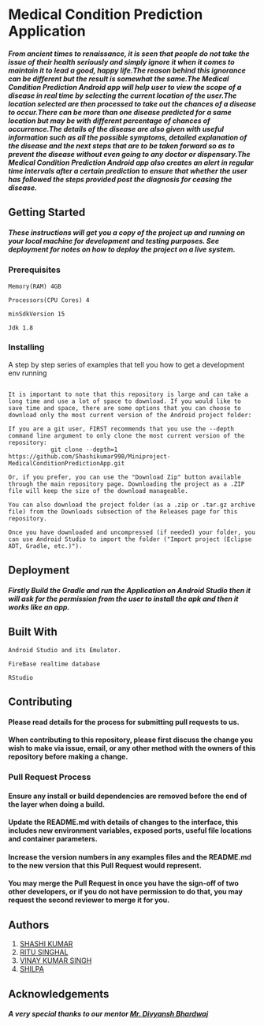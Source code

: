# Medical Condition Prediction Application


##### From ancient times to renaissance, it is seen that people do not take the issue of their health seriously and simply ignore it when it comes to maintain it to lead a good, happy life.The reason behind this ignorance can be different but the result is somewhat the same.The Medical Condition Prediction Android app will help user to view the scope of a disease in real time by selecting the current location of the user.The location selected are then processed to take out the chances of a disease to occur.There can be more than one disease predicted for a same location but may be with different percentage of chances of occurrence.The details of the disease are also given with useful information such as all the possible symptoms, detailed explanation of the disease and the next steps that are to be taken forward so as to prevent the disease without even going to any doctor or dispensary.The Medical Condition Prediction Android  app also creates an alert in regular time intervals after a certain prediction to ensure that whether the user has followed the steps provided post the diagnosis for ceasing the disease.

## Getting Started

##### These instructions will get you a copy of the project up and running on your local machine for development and testing purposes. See deployment for notes on how to deploy the project on a live system.

### Prerequisites

```
Memory(RAM) 4GB

Processors(CPU Cores) 4

minSdkVersion 15

Jdk 1.8

```

### Installing

A step by step series of examples that tell you how to get a development env running

```

It is important to note that this repository is large and can take a long time and use a lot of space to download. If you would like to save time and space, there are some options that you can choose to download only the most current version of the Android project folder:

If you are a git user, FIRST recommends that you use the --depth command line argument to only clone the most current version of the repository:
            git clone --depth=1 https://github.com/Shashikumar998/Miniproject-MedicalConditionPredictionApp.git

Or, if you prefer, you can use the "Download Zip" button available through the main repository page. Downloading the project as a .ZIP file will keep the size of the download manageable.

You can also download the project folder (as a .zip or .tar.gz archive file) from the Downloads subsection of the Releases page for this repository.

Once you have downloaded and uncompressed (if needed) your folder, you can use Android Studio to import the folder ("Import project (Eclipse ADT, Gradle, etc.)").

```

## Deployment

##### Firstly Build the Gradle and run the Application on Android Studio then it will ask for the permission from the user to install the apk and then it works like an app. 

## Built With
```
Android Studio and its Emulator.

FireBase realtime database

RStudio
```
 ## Contributing
 
 #### Please read details for the process for submitting pull requests to us.
#### When contributing to this repository, please first discuss the change you wish to make via issue, email, or any other method with the owners of this repository before making a change.

### Pull Request Process
#### Ensure any install or build dependencies are removed before the end of the layer when doing a build.
#### Update the README.md with details of changes to the interface, this includes new environment variables, exposed ports, useful file locations and container parameters.
#### Increase the version numbers in any examples files and the README.md to the new version that this Pull Request would represent. 
#### You may merge the Pull Request in once you have the sign-off of two other developers, or if you do not have permission to do that, you may request the second reviewer to merge it for you.

## Authors

1. [SHASHI KUMAR](https://github.com/shashikumar998) 
2. [RITU SINGHAL](https://github.com/Radhika-singhal)
3. [VINAY KUMAR SINGH](https://github.com/vinayvk777)
4. [SHILPA](https://github.com/shilpa2011)


## Acknowledgements

##### A very special thanks to our mentor [Mr. Divyansh Bhardwaj](https://github.com/dbc2201) 

 
 

